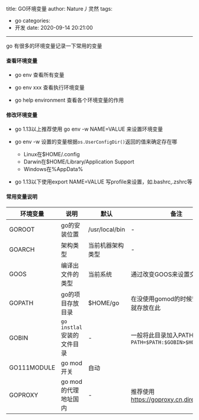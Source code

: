title: GO环境变量
author: Nature丿灵然
tags:
  - go
categories:
  - 开发
date: 2020-09-14 20:21:00
---
go 有很多的环境变量记录一下常用的变量

<!--more-->

#### 查看环境变量

- go env 查看所有变量

- go env xxx 查看执行环境变量

- go help environment 查看各个环境变量的作用


#### 修改环境变量

- go 1.13以上推荐使用 go env -w NAME=VALUE 来设置环境变量

- go env -w 设置的变量根据`os.UserConfigDir()`返回的值来确定存在哪
	- Linux在$HOME/.config
    - Darwin在$HOME/Library/Application Support
    - Windows在%AppData%

- go 1.13以下使用export NAME=VALUE 写profile来设置，如.bashrc,.zshrc等

#### 常用变量说明

环境变量|说明|默认|备注|
-|-|-|-|
GOROOT     |go的安装位置                |/usr/local/bin |-
GOARCH     |架构类型                    |当前机器架构类型 |-
GOOS       |编译出文件的类型             |当前系统        |通过改变GOOS来设置交叉编译
GOPATH     |go的项目存放目录             |$HOME/go      |在没使用gomod的时候安装的代码就存放在此
GOBIN      |`go instlal`安装的文件目录   |-             |一般将此目录加入PATH,`export PATH=$PATH:$GOBIN>$HOME/.zshrc`
GO111MODULE|go mod 开关                |自动           |
GOPROXY    |go mod的代理地址国内         |-             |推荐使用<https://goproxy.cn,direct>